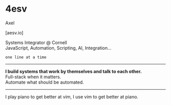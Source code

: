 # 4esv

Axel

[aesv.io]

Systems Integrator @ Cornell  
JavaScript, Automation, Scripting, AI, Integration...

```
one line at a time
```

---

**I build systems that work by themselves and talk to each other.**  
Full-stack when it matters.  
Automate what should be automated.

---

I play piano to get better at vim, I use vim to get better at piano.
